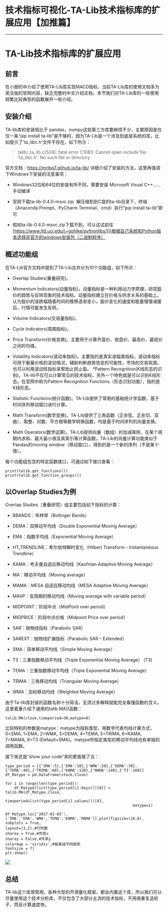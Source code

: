 
# 技术指标可视化-TA-Lib技术指标库的扩展应用【加推篇】
---

# TA-Lib技术指标库的扩展应用

## 前言

在小册的中介绍了使用TA-Lib库实现MACD指标，当前TA-Lib库的使用文档多为英文版的官网内容，缺乏完整的中文介绍文档，本节我们对TA-Lib库的一些使用频繁比较典型的函数展开一些介绍。

## 安装介绍

TA-lib库的安装相比于 pandas，numpy这些第三方库要麻烦不少，主要原因是仅仅一条“pip install ta-lib”是不够的，因为TA-Lib是一个涉及到底层系统的库，比如提示了'ta\_libc.h'文件不存在，如下所示：

> talib/\_ta\_lib.c\(524\): fatal error C1083: Cannot open include file: 'ta\_libc.h': No such file or directory

官方文档：<https://mrjbq7.github.io/ta-lib/> 详细介绍了安装的方法，这里再强调下Windows下安装的注意事项：

- Windows32位和64位的安装有所不同，需要安装 Microsoft Visual C++……手动编译

- 官网下载ta-lib-0.4.0-msvc.zip  解压缩到到C盘的ta-lib目录下，终端（Anaconda Prompt、PyCharm Terminal、cmd）执行“pip install ta-lib”即可

- 假如ta-lib-0.4.0-msvc.zip下载不到，可以试试前往[https://www.lfd.uci.edu/\~gohlke/pythonlibs/]()根据自己系统和Python版本选择非官方的windows安装包（二进制程序）

## 概述功能组

在TA-Lib官方文档中提到了TA-Lib总共分为10个功能组，如下所示：

- Overlap Studies\(重叠研究\)。

- Momentum Indicators\(动量指标\)。动量指标是一种利用动力学原理，研究股价的趋势与反转现象的技术指标。动量指标建立在价格与供求关系的基础上，认为股价的涨跌幅随着时间的推移逐渐变小，股价变化的速度和能量慢慢减缓后，行情可能发生反转。

- Volume Indicators\(交易量指标\)。

- Cycle Indicators\(周期指标\)。

- Price Transform\(价格变换\)。主要用于计算开盘价、收盘价、最高价、最低价之间的均值。

- Volatility Indicators\(波动率指标\)。主要指的是真实波幅类指标。波动率指标可用于衡量价格的波动情况，辅助判断趋势改变的可能性，市场的交易氛围，也可以利用波动性指标来帮助止损止盈。 \*Pattern Recognition\(K线形态的识别\)。TA-lib不仅可以计算常见的技术指标，另外一个特色就是可以识别K线形态。在官网中称为Pattern Recognition Functions（形态识别功能），指的是K线形态。

- Statistic Functions\(统计函数\)。TA-Lib提供了常用的基础统计学函数，基于时间序列移动窗口进行计算。

- Math Transform\(数学变换\)。TA-Lib提供了三角函数（正余弦、正余切、双曲）、取整、对数、平方根等数学转换函数，均是基于时间序列的向量变换。

- Math Operators\(数学运算\)。TA-Lib提供向量（数组）的加减乘除、在某个周期内求和、最大最小值及其索引等计算函数。TA-Lib的向量计算功能类似于Pandas的moving window（移动窗口），得到的是一个新的序列（不是某个值）。

每个功能组包含的特定函数接口，可通过如下接口查看：

```
print(talib.get_functions())
print(talib.get_function_groups())
```

## 以Overlap Studies为例

Overlap Studies（重叠研究）组主要包括如下指标的计算：

- BBANDS：布林带（Bollinger Bands）

- DEMA：双移动平均线（Double Exponential Moving Average）

- EMA：指数平均线（Exponential Moving Average）

- HT\_TRENDLINE：希尔伯特瞬时变化（Hilbert Transform \- Instantaneous Trendline）

- KAMA：考夫曼自适应移动均线（Kaufman Adaptive Moving Average）

- MA：移动平均线（Moving average）

- MAMA：MESA 自适应移动均线（MESA Adaptive Moving Average）

- MAVP：变周期的移动均线（Moving average with variable period）

- MIDPOINT：阶段中点（MidPoint over period）

- MIDPRICE：阶段中点价格（Midpoint Price over period）

- SAR：抛物线指标（Parabolic SAR）

- SAREXT：抛物线扩展指标（Parabolic SAR – Extended）

- SMA：简单移动平均线（Simple Moving Average）

- T3：三重指数移动平均线（Triple Exponential Moving Average） \(T3\)

- TEMA：三重指数移动平均线（Triple Exponential Moving Average）

- TRIMA：三角移动均线（Triangular Moving Average）

- WMA：加权移动均线（Weighted Moving Average）

由于Ta-lib库封装的函数名称十分简洁，无须过多解释就能完全看懂函数的含义。这里着重介绍下通用的talib.MA\(\)函数：

```
talib.MA(close,timeperiod=30,matype=0)
```

比较特别的参数是matype：matype为指标类型，用数字代表均线计算方式，0=SMA, 1=EMA, 2=WMA, 3=DEMA, 4=TEMA, 5=TRIMA, 6=KAMA, 7=MAMA, 8=T3 \(Default=SMA\)。matype所指定类型的移动平均线也有单独的调用函数。

接下来还是“show your code”来的更直接了当：

```
type_period = [{'SMA':5},{'EMA':10},{'WMA':20},{'DEMA':30},{'TEMA':40},{'TRIMA':60},{'KAMA':120},{'MAMA':140},{'T3':160}]
df_Matype = pd.DataFrame(stock.Close)

for i in range(len(type_period)):
    df_Matype[list(type_period[i].keys())[0]] = talib.MA(df_Matype.Close,
                                                         timeperiod=list(type_period[i].values())[0],
                                                         matype=i)

df_Matype.loc['2017-01-03':,['SMA','EMA','WMA','TEMA','KAMA','MAMA']].plot(figsize=(16,8),
subplots = True,
layout=(3,2),#行列数
sharex = True,#共享x
sharey = False,#共享y
colormap = 'viridis',#每条线不同颜色
fontsize = 7)
plt.show()

```

![](https://p1-jj.byteimg.com/tos-cn-i-t2oaga2asx/gold-user-assets/2020/5/1/171cf458e56857cf~tplv-t2oaga2asx-image.image)

## 总结

TA-lib这个库很常用，各种大型的开源量化框架，都会内置这个库，所以我们可以尽量使用这个技术分析库，不仅包含了大部分主流的技术指标，不用再重复造轮子，而且计算速度快。
    